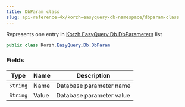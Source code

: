 ```yaml
---
title: DbParam class
slug: api-reference-4x/korzh-easyquery-db-namespace/dbparam-class
---
```


Represents one entry in [Korzh.EasyQuery.Db.DbParameters](//easyquery/docs/api-reference-4x/korzh-easyquery-db-namespace/dbparameters-class) list
```csharp
public class Korzh.EasyQuery.Db.DbParam

```

### Fields

| Type | Name | Description | 
| --- | --- | --- | 
| `String` | Name | Database parameter name | 
| `String` | Value | Database parameter value |